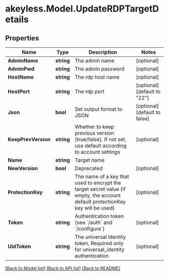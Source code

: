 # akeyless.Model.UpdateRDPTargetDetails

## Properties

Name | Type | Description | Notes
------------ | ------------- | ------------- | -------------
**AdminName** | **string** | The admin name | [optional] 
**AdminPwd** | **string** | The admin password | [optional] 
**HostName** | **string** | The rdp host name | [optional] 
**HostPort** | **string** | The rdp port | [optional] [default to "22"]
**Json** | **bool** | Set output format to JSON | [optional] [default to false]
**KeepPrevVersion** | **string** | Whether to keep previous version [true/false]. If not set, use default according to account settings | [optional] 
**Name** | **string** | Target name | 
**NewVersion** | **bool** | Deprecated | [optional] 
**ProtectionKey** | **string** | The name of a key that used to encrypt the target secret value (if empty, the account default protectionKey key will be used) | [optional] 
**Token** | **string** | Authentication token (see &#x60;/auth&#x60; and &#x60;/configure&#x60;) | [optional] 
**UidToken** | **string** | The universal identity token, Required only for universal_identity authentication | [optional] 

[[Back to Model list]](../README.md#documentation-for-models) [[Back to API list]](../README.md#documentation-for-api-endpoints) [[Back to README]](../README.md)

